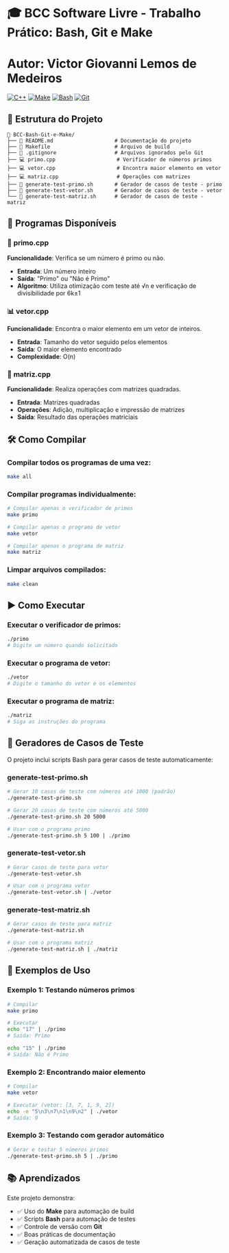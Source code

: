# 🎓 BCC Software Livre - Trabalho Prático: Bash, Git e Make

# Autor: Victor Giovanni Lemos de Medeiros

[![C++](https://img.shields.io/badge/C++-00599C?style=for-the-badge&logo=c%2B%2B&logoColor=white)](https://www.cplusplus.com/)
[![Make](https://img.shields.io/badge/Make-427819?style=for-the-badge&logo=cmake&logoColor=white)](https://www.gnu.org/software/make/)
[![Bash](https://img.shields.io/badge/Bash-4EAA25?style=for-the-badge&logo=gnu-bash&logoColor=white)](https://www.gnu.org/software/bash/)
[![Git](https://img.shields.io/badge/Git-F05032?style=for-the-badge&logo=git&logoColor=white)](https://git-scm.com/)

## 📂 Estrutura do Projeto

```
📁 BCC-Bash-Git-e-Make/
├── 📄 README.md                    # Documentação do projeto
├── 📄 Makefile                     # Arquivo de build
├── 🔧 .gitignore                   # Arquivos ignorados pelo Git
├── 💻 primo.cpp                    # Verificador de números primos
├── 💻 vetor.cpp                    # Encontra maior elemento em vetor
├── 💻 matriz.cpp                   # Operações com matrizes
├── 🧪 generate-test-primo.sh       # Gerador de casos de teste - primo
├── 🧪 generate-test-vetor.sh       # Gerador de casos de teste - vetor  
└── 🧪 generate-test-matriz.sh      # Gerador de casos de teste - matriz
```

## 🚀 Programas Disponíveis

### 🔢 **primo.cpp**
**Funcionalidade**: Verifica se um número é primo ou não.
- **Entrada**: Um número inteiro
- **Saída**: "Primo" ou "Não é Primo"
- **Algoritmo**: Utiliza otimização com teste até √n e verificação de divisibilidade por 6k±1

### 📊 **vetor.cpp**
**Funcionalidade**: Encontra o maior elemento em um vetor de inteiros.
- **Entrada**: Tamanho do vetor seguido pelos elementos
- **Saída**: O maior elemento encontrado
- **Complexidade**: O(n)

### 🎯 **matriz.cpp**
**Funcionalidade**: Realiza operações com matrizes quadradas.
- **Entrada**: Matrizes quadradas
- **Operações**: Adição, multiplicação e impressão de matrizes
- **Saída**: Resultado das operações matriciais

## 🛠️ Como Compilar

### Compilar todos os programas de uma vez:
```bash
make all
```

### Compilar programas individualmente:
```bash
# Compilar apenas o verificador de primos
make primo

# Compilar apenas o programa de vetor
make vetor

# Compilar apenas o programa de matriz
make matriz
```

### Limpar arquivos compilados:
```bash
make clean
```

## ▶️ Como Executar

### Executar o verificador de primos:
```bash
./primo
# Digite um número quando solicitado
```

### Executar o programa de vetor:
```bash
./vetor
# Digite o tamanho do vetor e os elementos
```

### Executar o programa de matriz:
```bash
./matriz
# Siga as instruções do programa
```

## 🧪 Geradores de Casos de Teste

O projeto inclui scripts Bash para gerar casos de teste automaticamente:

### **generate-test-primo.sh**
```bash
# Gerar 10 casos de teste com números até 1000 (padrão)
./generate-test-primo.sh

# Gerar 20 casos de teste com números até 5000
./generate-test-primo.sh 20 5000

# Usar com o programa primo
./generate-test-primo.sh 5 100 | ./primo
```

### **generate-test-vetor.sh**
```bash
# Gerar casos de teste para vetor
./generate-test-vetor.sh

# Usar com o programa vetor
./generate-test-vetor.sh | ./vetor
```

### **generate-test-matriz.sh**
```bash
# Gerar casos de teste para matriz
./generate-test-matriz.sh

# Usar com o programa matriz
./generate-test-matriz.sh | ./matriz
```



## 📖 Exemplos de Uso

### Exemplo 1: Testando números primos
```bash
# Compilar
make primo

# Executar
echo "17" | ./primo
# Saída: Primo

echo "15" | ./primo
# Saída: Não é Primo
```

### Exemplo 2: Encontrando maior elemento
```bash
# Compilar
make vetor

# Executar (vetor: [3, 7, 1, 9, 2])
echo -e "5\n3\n7\n1\n9\n2" | ./vetor
# Saída: 9
```

### Exemplo 3: Testando com gerador automático
```bash
# Gerar e testar 5 números primos
./generate-test-primo.sh 5 | ./primo
```



## 📚 Aprendizados

Este projeto demonstra:
- ✅ Uso do **Make** para automação de build
- ✅ Scripts **Bash** para automação de testes
- ✅ Controle de versão com **Git**
- ✅ Boas práticas de documentação
- ✅ Geração automatizada de casos de teste







